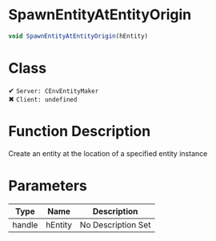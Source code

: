 # SpawnEntityAtEntityOrigin
```js
void SpawnEntityAtEntityOrigin(hEntity)
```
# Class
✔ `Server: CEnvEntityMaker`  
✖ `Client: undefined`  

# Function Description
Create an entity at the location of a specified entity instance
# Parameters
Type|Name|Description
--|--|--
handle|hEntity|No Description Set
